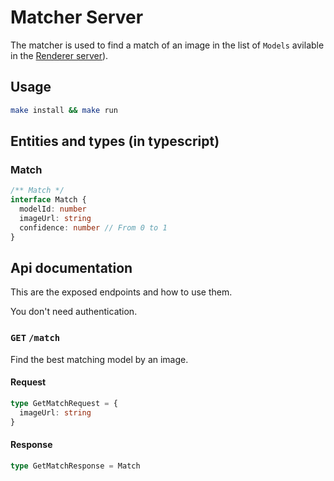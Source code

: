 # Matcher Server

The matcher is used to find a match of an image in the list of `Models` avilable in the [Renderer server](/renderer-server)).

## Usage
```bash
make install && make run
```

## Entities and types (in typescript)

### Match

```ts
/** Match */
interface Match {
  modelId: number
  imageUrl: string
  confidence: number // From 0 to 1
}
```

## Api documentation

This are the exposed endpoints and how to use them.

You don't need authentication.

### `GET` `/match`

Find the best matching model by an image.

#### Request

```ts
type GetMatchRequest = {
  imageUrl: string
}
```

#### Response

```ts
type GetMatchResponse = Match
```
